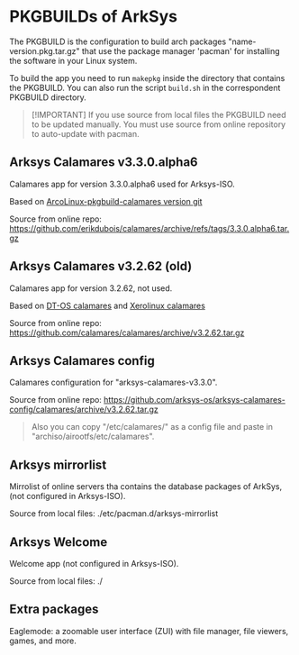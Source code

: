 # PKGBUILDs of ArkSys

The PKGBUILD is the configuration to build arch packages "name-version.pkg.tar.gz" that use the package manager 'pacman' for installing the software in your Linux system.

To build the app you need to run `makepkg` inside the directory that contains the PKGBUILD. You can also run the script `build.sh` in the correspondent PKGBUILD directory.

> [!IMPORTANT] If you use source from local files the PKGBUILD need to be updated manually.
> You must use source from online repository to auto-update with pacman.

## Arksys Calamares v3.3.0.alpha6
Calamares app for version 3.3.0.alpha6 used for Arksys-ISO.

Based on [ArcoLinux-pkgbuild-calamares version git](https://github.com/arcolinux/arcolinux-pkgbuild-calamares/tree/master/arco-calamares-3.3.0-alpha6-01)

Source from online repo: https://github.com/erikdubois/calamares/archive/refs/tags/3.3.0.alpha6.tar.gz

## Arksys Calamares v3.2.62 (old)
Calamares app for version 3.2.62, not used.

Based on [DT-OS calamares](https://gitlab.com/dtos/dtos-pkgbuild/-/tree/main/x86_64/calamares) and [Xerolinux calamares](https://github.com/xerolinux/calamares-app/blob/main/PKGBUILD)

Source from online repo: https://github.com/calamares/calamares/archive/v3.2.62.tar.gz

## Arksys Calamares config
Calamares configuration for "arksys-calamares-v3.3.0".

Source from online repo: https://github.com/arksys-os/arksys-calamares-config/calamares/archive/v3.2.62.tar.gz

> Also you can copy "/etc/calamares/" as a config file and paste in "archiso/airootfs/etc/calamares".

## Arksys mirrorlist
Mirrolist of online servers tha contains the database packages of ArkSys, (not configured in Arksys-ISO).

Source from local files: ./etc/pacman.d/arksys-mirrorlist

## Arksys Welcome
Welcome app (not configured in Arksys-ISO).

Source from local files: ./

## Extra packages
Eaglemode: a zoomable user interface (ZUI) with file manager, file viewers, games, and more.
